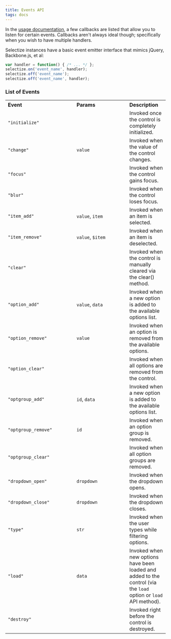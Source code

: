 ```yaml
---
title: Events API
tags: docs
---
```


In the [usage documentation](/usage), a few callbacks are listed that
allow you to listen for certain events. Callbacks aren't always ideal though;
specifically when you wish to have multiple handlers.

Selectize instances have a basic event emitter interface that mimics jQuery, Backbone.js, et al:

```js
var handler = function() { /* ... */ };
selectize.on('event_name', handler);
selectize.off('event_name');
selectize.off('event_name', handler);
```

### List of Events

<table class="table table-striped">
	<tr>
		<th width="200px" align="left">Event</th>
		<th width="150px" align="left">Params</th>
		<th align="left">Description</th>
	</tr>
	<tr>
		<td><code>"initialize"</code></td>
		<td></td>
		<td>Invoked once the control is completely initialized.</td>
	</tr>
	<tr>
		<td><code>"change"</code></td>
		<td><code>value</code></td>
		<td>Invoked when the value of the control changes.</td>
	</tr>
	<tr>
		<td><code>"focus"</code></td>
		<td></td>
		<td>Invoked when the control gains focus.</td>
	</tr>
	<tr>
		<td><code>"blur"</code></td>
		<td></td>
		<td>Invoked when the control loses focus.</td>
	</tr>
	<tr>
		<td><code>"item_add"</code></td>
		<td><code>value</code>, <code>item</code></td>
		<td>Invoked when an item is selected.</td>
	</tr>
	<tr>
		<td><code>"item_remove"</code></td>
		<td><code>value</code>, <code>$item</code></td>
		<td>Invoked when an item is deselected.</td>
	</tr>
	<tr>
		<td><code>"clear"</code></td>
		<td></td>
		<td>Invoked when the control is manually cleared via the clear() method.</td>
	</tr>
	<tr>
		<td><code>"option_add"</code></td>
		<td><code>value</code>, <code>data</code></td>
		<td>Invoked when a new option is added to the available options list.</td>
	</tr>
	<tr>
		<td><code>"option_remove"</code></td>
		<td><code>value</code></td>
		<td>Invoked when an option is removed from the available options.</td>
	</tr>
    <tr>
        <td><code>"option_clear"</code></td>
        <td></td>
        <td>Invoked when all options are removed from the control.</td>
    </tr>
    <tr>
        <td><code>"optgroup_add"</code></td>
        <td><code>id</code>, <code>data</code></td>
        <td>Invoked when a new option is added to the available options list.</td>
    </tr>
    <tr>
        <td><code>"optgroup_remove"</code></td>
        <td><code>id</code></td>
        <td>Invoked when an option group is removed.</td>
    </tr>
    <tr>
        <td><code>"optgroup_clear"</code></td>
        <td></td>
        <td>Invoked when all option groups are removed.</td>
    </tr>
	<tr>
		<td><code>"dropdown_open"</code></td>
		<td><code>dropdown</code></td>
		<td>Invoked when the dropdown opens.</td>
	</tr>
	<tr>
		<td><code>"dropdown_close"</code></td>
		<td><code>dropdown</code></td>
		<td>Invoked when the dropdown closes.</td>
	</tr>
	<tr>
		<td><code>"type"</code></td>
		<td><code>str</code></td>
		<td>Invoked when the user types while filtering options.</td>
	</tr>
	<tr>
		<td><code>"load"</code></td>
		<td><code>data</code></td>
		<td>Invoked when new options have been loaded and added to the control (via the <code>load</code>  option or <code>load</code>  API method).</td>
	</tr>
	<tr>
		<td><code>"destroy"</code></td>
		<td></td>
		<td>Invoked right before the control is destroyed.</td>
	</tr>
</table>
